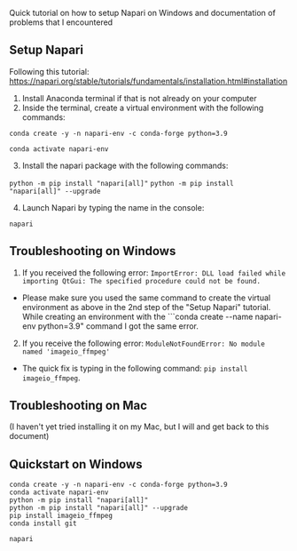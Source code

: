 Quick tutorial on how to setup Napari on Windows and documentation of problems that I encountered

## Setup Napari

Following this tutorial: https://napari.org/stable/tutorials/fundamentals/installation.html#installation
1. Install Anaconda terminal if that is not already on your computer
2. Inside the terminal, create a virtual environment with the following commands:

```conda create -y -n napari-env -c conda-forge python=3.9```

```conda activate napari-env```

3. Install the napari package with the following commands:

```python -m pip install "napari[all]"```
```python -m pip install "napari[all]" --upgrade```

4. Launch Napari by typing the name in the console:

 ```napari```


## Troubleshooting on Windows

1. If you received the following error: ```ImportError: DLL load failed while importing QtGui: The specified procedure could not be found.```

- Please make sure you used the same command to create the virtual environment as above in the 2nd step of the "Setup Napari" tutorial. While creating an environment with the ```conda create --name napari-env python=3.9" command I got the same error.


2. If you receive the following error:  ```ModuleNotFoundError: No module named 'imageio_ffmpeg'```

- The quick fix is typing in the following command: ```pip install imageio_ffmpeg```.

## Troubleshooting on Mac
(I haven't yet tried installing it on my Mac, but I will and get back to this document)

## Quickstart on Windows

```
conda create -y -n napari-env -c conda-forge python=3.9
conda activate napari-env
python -m pip install "napari[all]"
python -m pip install "napari[all]" --upgrade
pip install imageio_ffmpeg
conda install git

napari

```
